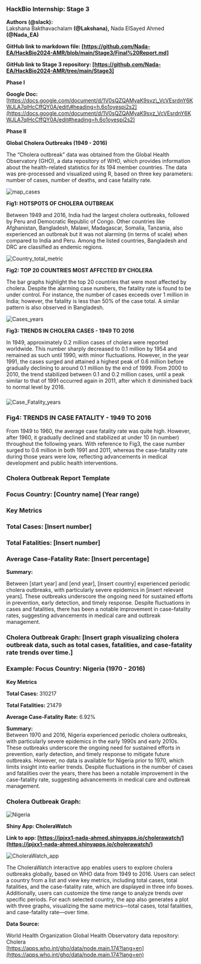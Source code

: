 ### **HackBio Internship: Stage 3**

**Authors (@slack):**   
Lakshana Bakthavachalam **(@Lakshana),**  Nada ElSayed Ahmed **(@Nada\_EA)**

**GitHub link to markdown  file: [https://github.com/Nada-EA/HackBio2024-AMR/blob/main/Stage3/Final%20Report.md]**

**GitHub link to Stage 3 repository: [https://github.com/Nada-EA/HackBio2024-AMR/tree/main/Stage3]**

**Phase I**

**Google Doc:** [https://docs.google.com/document/d/1V0sQZQAMyaK9svz\_VcVEsrdnY6KWJLA7qIHcCffQY0A/edit\#heading=h.6o1oyespi2s2](https://docs.google.com/document/d/1V0sQZQAMyaK9svz_VcVEsrdnY6KWJLA7qIHcCffQY0A/edit#heading=h.6o1oyespi2s2)

**Phase II**

**Global Cholera Outbreaks (1949 \- 2016\)**

The “Cholera outbreak” data was obtained from the Global Health Observatory (GHO), a data repository of WHO, which provides information about the health-related statistics for its 194 member countries. The data was pre-processed and visualized using R, based on three key parameters: number of cases, number of deaths, and case fatality rate.


 ![map_cases](https://github.com/user-attachments/assets/cc93b0e1-e6fe-4b1e-85cc-d2e5af7dfa69)
 
**Fig1: HOTSPOTS OF CHOLERA OUTBREAK**


Between 1949 and 2016, India had the largest cholera outbreaks, followed by Peru and Democratic Republic of Congo. Other countries like Afghanistan, Bangladesh,  Malawi, Madagascar, Somalia, Tanzania, also experienced an outbreak but it was not alarming (in terms of scale) when compared to India and Peru. Among the listed countries, Bangladesh and DRC are classified as endemic regions.


![Country_total_metric](https://github.com/user-attachments/assets/dfef7f4b-ef5a-4540-a781-f59379f52af8)

**Fig2: TOP 20 COUNTRIES MOST AFFECTED BY CHOLERA**


The bar graphs highlight the top 20 countries that were most affected by cholera. Despite the alarming case numbers, the fatality rate is found to be under control. For instance, the number of cases exceeds over 1 million in India; however, the fatality is less than 50% of the case total. A similar pattern is also observed in Bangladesh.


![Cases_years](https://github.com/user-attachments/assets/c54e2695-418b-49d5-ac90-14be78468f77)

**Fig3: TRENDS IN CHOLERA CASES \- 1949 TO 2016**


In 1949, approximately 0.2 million cases of cholera were reported worldwide. This number sharply decreased to 0.1 million by 1954 and remained as such until 1990, with minor fluctuations. However, in the year 1991, the cases surged and attained a highest peak of 0.6 million before gradually declining to around 0.1 million by the end of 1999\. From 2000 to 2010, the trend stabilized between 0.1 and 0.2 million cases, until a peak similar to that of 1991 occurred again in 2011, after which it diminished back to normal level by 2016\.

###  
 ![Case_Fatality_years](https://github.com/user-attachments/assets/a991b7ed-68e9-4121-93a9-2e9750bbcbe9)
 
### **Fig4: TRENDS IN CASE FATALITY  \- 1949 TO 2016**


From 1949 to 1960, the average case fatality rate was quite high. However, after 1960, it gradually declined and stabilized at under 10 (in number) throughout the following years. With reference to Fig3, the case number surged to 0.6 million in both 1991 and 2011, whereas the case-fatality rate during those years were low, reflecting advancements in medical development and public health interventions.



### **Cholera Outbreak Report Template**

### **Focus Country: \[Country name\] (Year range)**

### **Key Metrics**

### **Total Cases:** \[Insert number\]

### **Total Fatalities:** \[Insert number\]

### **Average Case-Fatality Rate:** \[Insert percentage\]

**Summary:**

Between \[start year\] and \[end year\], \[insert country\] experienced periodic cholera outbreaks, with particularly severe epidemics in \[insert relevant years\]. These outbreaks underscore the ongoing need for sustained efforts in prevention, early detection, and timely response. Despite fluctuations in cases and fatalities, there has been a notable improvement in case-fatality rates, suggesting advancements in medical care and outbreak management.

### **Cholera Outbreak Graph:** \[Insert graph visualizing cholera outbreak data, such as total cases, fatalities, and case-fatality rate trends over time.\]



### **Example: Focus Country: Nigeria (1970 \- 2016\)**

**Key Metrics**

**Total Cases:** 310217

**Total Fatalities:** 21479

**Average Case-Fatality Rate:** 6.92%

**Summary:**  
Between 1970 and 2016, Nigeria experienced periodic cholera outbreaks, with particularly severe epidemics in the early 1990s and early 2010s. These outbreaks underscore the ongoing need for sustained efforts in prevention, early detection, and timely response to mitigate future outbreaks. However, no data is available for Nigeria prior to 1970, which limits insight into earlier trends. Despite fluctuations in the number of cases and fatalities over the years, there has been a notable improvement in the case-fatality rate, suggesting advancements in medical care and outbreak management.


### **Cholera Outbreak Graph:** 

![Nigeria](https://github.com/user-attachments/assets/7b0fde2a-185b-422d-94d0-654c3bc34659)



**Shiny App: CholeraWatch**

**Link to app: [https://jpjxx1-nada-ahmed.shinyapps.io/cholerawatch/](https://jpjxx1-nada-ahmed.shinyapps.io/cholerawatch/)**

![CholeraWatch_app](https://github.com/user-attachments/assets/4e013d3b-712f-46d2-bb6b-e2dea721c6aa)


The CholeraWatch interactive app enables users to explore cholera outbreaks globally, based on WHO data from 1949 to 2016\. Users can select a country from a list and view key metrics, including total cases, total fatalities, and the case-fatality rate, which are displayed in three info boxes. Additionally, users can customize the time range to analyze trends over specific periods. For each selected country, the app also generates a plot with three graphs, visualizing the same metrics—total cases, total fatalities, and case-fatality rate—over time.

**Data Source:** 

World Health Organization Global Health Observatory data repository: Cholera  
[https://apps.who.int/gho/data/node.main.174?lang=en](https://apps.who.int/gho/data/node.main.174?lang=en)  
